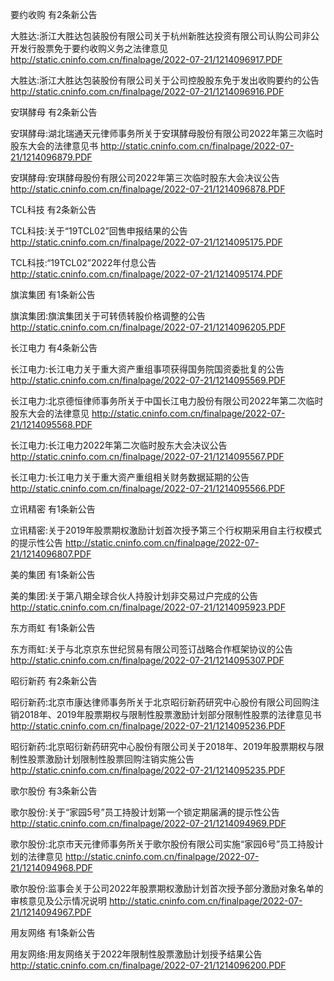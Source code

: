 要约收购 有2条新公告 

大胜达:浙江大胜达包装股份有限公司关于杭州新胜达投资有限公司认购公司非公开发行股票免于要约收购义务之法律意见 http://static.cninfo.com.cn/finalpage/2022-07-21/1214096917.PDF 

大胜达:浙江大胜达包装股份有限公司关于公司控股股东免于发出收购要约的公告 http://static.cninfo.com.cn/finalpage/2022-07-21/1214096916.PDF 

安琪酵母 有2条新公告 

安琪酵母:湖北瑞通天元律师事务所关于安琪酵母股份有限公司2022年第三次临时股东大会的法律意见书 http://static.cninfo.com.cn/finalpage/2022-07-21/1214096879.PDF 

安琪酵母:安琪酵母股份有限公司2022年第三次临时股东大会决议公告 http://static.cninfo.com.cn/finalpage/2022-07-21/1214096878.PDF 

TCL科技 有2条新公告 

TCL科技:关于“19TCL02”回售申报结果的公告 http://static.cninfo.com.cn/finalpage/2022-07-21/1214095175.PDF 

TCL科技:“19TCL02”2022年付息公告 http://static.cninfo.com.cn/finalpage/2022-07-21/1214095174.PDF 

旗滨集团 有1条新公告 

旗滨集团:旗滨集团关于可转债转股价格调整的公告 http://static.cninfo.com.cn/finalpage/2022-07-21/1214096205.PDF 

长江电力 有4条新公告 

长江电力:长江电力关于重大资产重组事项获得国务院国资委批复的公告 http://static.cninfo.com.cn/finalpage/2022-07-21/1214095569.PDF 

长江电力:北京德恒律师事务所关于中国长江电力股份有限公司2022年第二次临时股东大会的法律意见 http://static.cninfo.com.cn/finalpage/2022-07-21/1214095568.PDF 

长江电力:长江电力2022年第二次临时股东大会决议公告 http://static.cninfo.com.cn/finalpage/2022-07-21/1214095567.PDF 

长江电力:长江电力关于重大资产重组相关财务数据延期的公告 http://static.cninfo.com.cn/finalpage/2022-07-21/1214095566.PDF 

立讯精密 有1条新公告 

立讯精密:关于2019年股票期权激励计划首次授予第三个行权期采用自主行权模式的提示性公告 http://static.cninfo.com.cn/finalpage/2022-07-21/1214096807.PDF 

美的集团 有1条新公告 

美的集团:关于第八期全球合伙人持股计划非交易过户完成的公告 http://static.cninfo.com.cn/finalpage/2022-07-21/1214095923.PDF 

东方雨虹 有1条新公告 

东方雨虹:关于与北京京东世纪贸易有限公司签订战略合作框架协议的公告 http://static.cninfo.com.cn/finalpage/2022-07-21/1214095307.PDF 

昭衍新药 有2条新公告 

昭衍新药:北京市康达律师事务所关于北京昭衍新药研究中心股份有限公司回购注销2018年、2019年股票期权与限制性股票激励计划部分限制性股票的法律意见书 http://static.cninfo.com.cn/finalpage/2022-07-21/1214095236.PDF 

昭衍新药:北京昭衍新药研究中心股份有限公司关于2018年、2019年股票期权与限制性股票激励计划限制性股票回购注销实施公告 http://static.cninfo.com.cn/finalpage/2022-07-21/1214095235.PDF 

歌尔股份 有3条新公告 

歌尔股份:关于“家园5号”员工持股计划第一个锁定期届满的提示性公告 http://static.cninfo.com.cn/finalpage/2022-07-21/1214094969.PDF 

歌尔股份:北京市天元律师事务所关于歌尔股份有限公司实施“家园6号”员工持股计划的法律意见 http://static.cninfo.com.cn/finalpage/2022-07-21/1214094968.PDF 

歌尔股份:监事会关于公司2022年股票期权激励计划首次授予部分激励对象名单的审核意见及公示情况说明 http://static.cninfo.com.cn/finalpage/2022-07-21/1214094967.PDF 

用友网络 有1条新公告 

用友网络:用友网络关于2022年限制性股票激励计划授予结果公告 http://static.cninfo.com.cn/finalpage/2022-07-21/1214096200.PDF 

